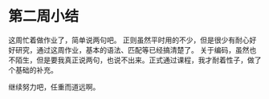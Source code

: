 # 第二周小结
这周忙着做作业了，简单说两句吧。
正则虽然平时用的不少，但是很少有耐心好好研究，通过这周作业，基本的语法、匹配等已经搞清楚了。
关于编码，虽然也不陌生，但是要我真正说两句，也说不出来。正式通过课程，我才耐着性子，做了个基础的补充。

继续努力吧，任重而道远啊。
